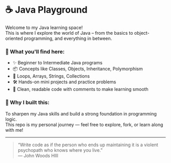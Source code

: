 # ☕ Java Playground

Welcome to my Java learning space!  
This is where I explore the world of Java – from the basics to object-oriented programming, and everything in between.

### 🔧 What you'll find here:
- ✨ Beginner to Intermediate Java programs  
- 📦 Concepts like Classes, Objects, Inheritance, Polymorphism  
- 🔁 Loops, Arrays, Strings, Collections  
- 🛠️ Hands-on mini projects and practice problems  
- 🧠 Clean, readable code with comments to make learning smooth

### 🎯 Why I built this:
To sharpen my Java skills and build a strong foundation in programming logic.  
This repo is my personal journey — feel free to explore, fork, or learn along with me!

---

> “Write code as if the person who ends up maintaining it is a violent psychopath who knows where you live.”  
> — John Woods
HIII
